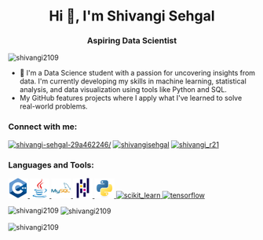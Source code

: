 <h1 align="center">Hi 👋, I'm Shivangi Sehgal</h1>
<h3 align="center">Aspiring Data Scientist</h3>

<p align="left"> <img src="https://komarev.com/ghpvc/?username=shivangi2109&label=Profile%20views&color=0e75b6&style=flat" alt="shivangi2109" /> </p>

- 📄 I'm a Data Science student with a passion for uncovering insights from data. I'm currently developing my skills in machine learning, statistical analysis, and data visualization using tools like Python and SQL.
- My GitHub features projects where I apply what I've learned to solve real-world problems.

<h3 align="left">Connect with me:</h3>
<p align="left">
<a href="https://linkedin.com/in/shivangi-sehgal-29a462246/" target="blank"><img align="center" src="https://raw.githubusercontent.com/rahuldkjain/github-profile-readme-generator/master/src/images/icons/Social/linked-in-alt.svg" alt="shivangi-sehgal-29a462246/" height="30" width="40" /></a>
<a href="https://kaggle.com/shivangisehgal" target="blank"><img align="center" src="https://raw.githubusercontent.com/rahuldkjain/github-profile-readme-generator/master/src/images/icons/Social/kaggle.svg" alt="shivangisehgal" height="30" width="40" /></a>
<a href="https://www.leetcode.com/shivangi_r21" target="blank"><img align="center" src="https://raw.githubusercontent.com/rahuldkjain/github-profile-readme-generator/master/src/images/icons/Social/leet-code.svg" alt="shivangi_r21" height="30" width="40" /></a>
</p>

<h3 align="left">Languages and Tools:</h3>
<p align="left"> <a href="https://www.w3schools.com/cpp/" target="_blank" rel="noreferrer"> <img src="https://raw.githubusercontent.com/devicons/devicon/master/icons/cplusplus/cplusplus-original.svg" alt="cplusplus" width="40" height="40"/> </a> <a href="https://www.java.com" target="_blank" rel="noreferrer"> <img src="https://raw.githubusercontent.com/devicons/devicon/master/icons/java/java-original.svg" alt="java" width="40" height="40"/> </a> <a href="https://www.mysql.com/" target="_blank" rel="noreferrer"> <img src="https://raw.githubusercontent.com/devicons/devicon/master/icons/mysql/mysql-original-wordmark.svg" alt="mysql" width="40" height="40"/> </a> <a href="https://pandas.pydata.org/" target="_blank" rel="noreferrer"> <img src="https://raw.githubusercontent.com/devicons/devicon/2ae2a900d2f041da66e950e4d48052658d850630/icons/pandas/pandas-original.svg" alt="pandas" width="40" height="40"/> </a> <a href="https://www.python.org" target="_blank" rel="noreferrer"> <img src="https://raw.githubusercontent.com/devicons/devicon/master/icons/python/python-original.svg" alt="python" width="40" height="40"/> </a> <a href="https://scikit-learn.org/" target="_blank" rel="noreferrer"> <img src="https://upload.wikimedia.org/wikipedia/commons/0/05/Scikit_learn_logo_small.svg" alt="scikit_learn" width="40" height="40"/> </a> <a href="https://www.tensorflow.org" target="_blank" rel="noreferrer"> <img src="https://www.vectorlogo.zone/logos/tensorflow/tensorflow-icon.svg" alt="tensorflow" width="40" height="40"/> </a> </p>

<p><img align="left" src="https://github-readme-stats.vercel.app/api/top-langs?username=shivangi2109&show_icons=true&locale=en&layout=compact" alt="shivangi2109" /></p>

<p>&nbsp;<img align="center" src="https://github-readme-stats.vercel.app/api?username=shivangi2109&show_icons=true&locale=en" alt="shivangi2109" /></p>

<p><img align="center" src="https://github-readme-streak-stats.herokuapp.com/?user=shivangi2109&" alt="shivangi2109" /></p>
